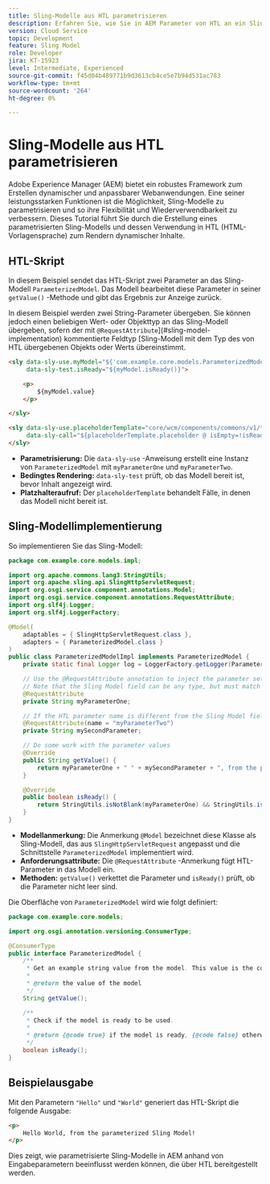 ```yaml
---
title: Sling-Modelle aus HTL parametrisieren
description: Erfahren Sie, wie Sie in AEM Parameter von HTL an ein Sling-Modell übergeben.
version: Cloud Service
topic: Development
feature: Sling Model
role: Developer
jira: KT-15923
level: Intermediate, Experienced
source-git-commit: f45d04b489771b9d3613cb4ce5e7b94d531ac783
workflow-type: tm+mt
source-wordcount: '264'
ht-degree: 0%

---
```



# Sling-Modelle aus HTL parametrisieren

Adobe Experience Manager (AEM) bietet ein robustes Framework zum Erstellen dynamischer und anpassbarer Webanwendungen. Eine seiner leistungsstarken Funktionen ist die Möglichkeit, Sling-Modelle zu parametrisieren und so ihre Flexibilität und Wiederverwendbarkeit zu verbessern. Dieses Tutorial führt Sie durch die Erstellung eines parametrisierten Sling-Modells und dessen Verwendung in HTL (HTML-Vorlagensprache) zum Rendern dynamischer Inhalte.

## HTL-Skript

In diesem Beispiel sendet das HTL-Skript zwei Parameter an das Sling-Modell `ParameterizedModel`. Das Modell bearbeitet diese Parameter in seiner `getValue()` -Methode und gibt das Ergebnis zur Anzeige zurück.

In diesem Beispiel werden zwei String-Parameter übergeben. Sie können jedoch einen beliebigen Wert- oder Objekttyp an das Sling-Modell übergeben, sofern der mit `@RequestAttribute`](#sling-model-implementation) kommentierte Feldtyp [Sling-Modell mit dem Typ des von HTL übergebenen Objekts oder Werts übereinstimmt.

```html
<sly data-sly-use.myModel="${'com.example.core.models.ParameterizedModel' @ myParameterOne='Hello', myParameterTwo='World'}"
     data-sly-test.isReady="${myModel.isReady()}">

    <p>
        ${myModel.value}
    </p>

</sly>

<sly data-sly-use.placeholderTemplate="core/wcm/components/commons/v1/templates.html"
     data-sly-call="${placeholderTemplate.placeholder @ isEmpty=!isReady}">
</sly>
```

- **Parametrisierung:** Die `data-sly-use` -Anweisung erstellt eine Instanz von `ParameterizedModel` mit `myParameterOne` und `myParameterTwo`.
- **Bedingtes Rendering:** `data-sly-test` prüft, ob das Modell bereit ist, bevor Inhalt angezeigt wird.
- **Platzhalteraufruf:** Der `placeholderTemplate` behandelt Fälle, in denen das Modell nicht bereit ist.

## Sling-Modellimplementierung

So implementieren Sie das Sling-Modell:

```java
package com.example.core.models.impl;

import org.apache.commons.lang3.StringUtils;
import org.apache.sling.api.SlingHttpServletRequest;
import org.osgi.service.component.annotations.Model;
import org.osgi.service.component.annotations.RequestAttribute;
import org.slf4j.Logger;
import org.slf4j.LoggerFactory;

@Model(
    adaptables = { SlingHttpServletRequest.class },
    adapters = { ParameterizedModel.class }
)
public class ParameterizedModelImpl implements ParameterizedModel {
    private static final Logger log = LoggerFactory.getLogger(ParameterizedModelImpl.class);

    // Use the @RequestAttribute annotation to inject the parameter set in the HTL.
    // Note that the Sling Model field can be any type, but must match the type of object or value passed from HTL.
    @RequestAttribute
    private String myParameterOne;

    // If the HTL parameter name is different from the Sling Model field name, use the name attribute to specify the HTL parameter name
    @RequestAttribute(name = "myParameterTwo")
    private String mySecondParameter;

    // Do some work with the parameter values
    @Override
    public String getValue() {
        return myParameterOne + " " + mySecondParameter + ", from the parameterized Sling Model!";
    }

    @Override
    public boolean isReady() {
        return StringUtils.isNotBlank(myParameterOne) && StringUtils.isNotBlank(mySecondParameter);
    }
}
```

- **Modellanmerkung:** Die Anmerkung `@Model` bezeichnet diese Klasse als Sling-Modell, das aus `SlingHttpServletRequest` angepasst und die Schnittstelle `ParameterizedModel` implementiert wird.
- **Anforderungsattribute:** Die `@RequestAttribute` -Anmerkung fügt HTL-Parameter in das Modell ein.
- **Methoden:** `getValue()` verkettet die Parameter und `isReady()` prüft, ob die Parameter nicht leer sind.

Die Oberfläche von `ParameterizedModel` wird wie folgt definiert:

```java
package com.example.core.models;

import org.osgi.annotation.versioning.ConsumerType;

@ConsumerType
public interface ParameterizedModel {
    /**
     * Get an example string value from the model. This value is the concatenation of the two parameters.
     * 
     * @return the value of the model
     */
    String getValue();

    /**
     * Check if the model is ready to be used.
     *
     * @return {@code true} if the model is ready, {@code false} otherwise
     */
    boolean isReady();
}
```

## Beispielausgabe

Mit den Parametern `"Hello"` und `"World"` generiert das HTL-Skript die folgende Ausgabe:

```html
<p>
    Hello World, from the parameterized Sling Model!
</p>
```

Dies zeigt, wie parametrisierte Sling-Modelle in AEM anhand von Eingabeparametern beeinflusst werden können, die über HTL bereitgestellt werden.

